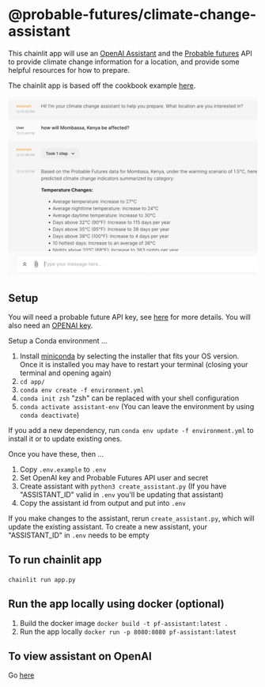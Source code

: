 # @probable-futures/climate-change-assistant

This chainlit app will use an [OpenAI Assistant](https://platform.openai.com/docs/assistants/overview) and the [Probable futures](https://probablefutures.org/) API to provide climate change information for a location, and provide some helpful resources for how to prepare.

The chainlit app is based off the cookbook example [here](https://github.com/Chainlit/cookbook/tree/main/openai-assistant).

![screenshot](./images/screenshot.png)

## Setup

You will need a probable future API key, see [here](https://docs.probablefutures.org/api-access/) for more details. You will also need an [OPENAI key](https://platform.openai.com/docs/quickstart?context=python).

Setup a Conda environment ...

1. Install [miniconda](https://docs.conda.io/en/latest/miniconda.html) by selecting the installer that fits your OS version. Once it is installed you may have to restart your terminal (closing your terminal and opening again)
2. `cd app/`
3. `conda env create -f environment.yml`
4. `conda init zsh` "zsh" can be replaced with your shell configuration
5. `conda activate assistant-env` (You can leave the environment by using `conda deactivate`)

If you add a new dependency, run `conda env update -f environment.yml` to install it or to update existing ones.

Once you have these, then ...

1. Copy `.env.example` to `.env`
2. Set OpenAI key and Probable Futures API user and secret
3. Create assistant with `python3 create_assistant.py` (If you have "ASSISTANT_ID" valid in `.env` you'll be updating that assistant)
4. Copy the assistant id from output and put into `.env`

If you make changes to the assistant, rerun `create_assistant.py`, which will update the existing assistant.
To create a new assistant, your "ASSISTANT_ID" in `.env` needs to be empty

## To run chainlit app

`chainlit run app.py`

## Run the app locally using docker (optional)

1. Build the docker image `docker build -t pf-assistant:latest .`
2. Run the app locally `docker run -p 8080:8080 pf-assistant:latest`

## To view assistant on OpenAI

Go [here](https://platform.openai.com/assistants)

